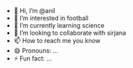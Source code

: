 - 👋 Hi, I’m @anil
- 👀 I’m interested in football
- 🌱 I’m currently learning science 
- 💞️ I’m looking to collaborate with sirjana
- 📫 How to reach me you know
- 😄 Pronouns: ...
- ⚡ Fun fact: ...

<!---
Srijanaloveanil/Srijanaloveanil is a ✨ special ✨ repository because its `README.md` (this file) appears on your GitHub profile.
You can click the Preview link to take a look at your changes.
--->
